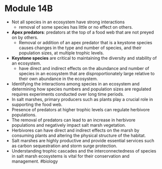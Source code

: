 # Module 14B
* Not all species in an ecosystem have strong interactions
	* removal of some species has little or no effect on others.
* **Apex predators**: predators at the top of a food web that are not preyed on by others.  
	* Removal or addition of an apex predator that is a keystone species causes changes in the type and number of species, and their population sizes, at multiple trophic levels.
* **Keystone species** are critical to maintaining the diversity and stability of an ecosystem.  
	* have direct and indirect effects on the abundance and number of species in an ecosystem that are disproportionately large relative to their own abundance in the ecosystem.
* Identifying the interactions among species in an ecosystem and determining how species numbers and population sizes are regulated requires experiments conducted over long time periods. 
* In salt marshes, primary producers such as plants play a crucial role in supporting the food web.
* Presence of predators at higher trophic levels can regulate herbivore populations.
* The removal of predators can lead to an increase in herbivore populations and negatively impact salt marsh vegetation.
* Herbivores can have direct and indirect effects on the marsh by consuming plants and altering the physical structure of the habitat.
* Salt marshes are highly productive and provide essential services such as carbon sequestration and storm surge protection.
* Understanding trophic cascades and the interconnectedness of species in salt marsh ecosystems is vital for their conservation and management.
#biology